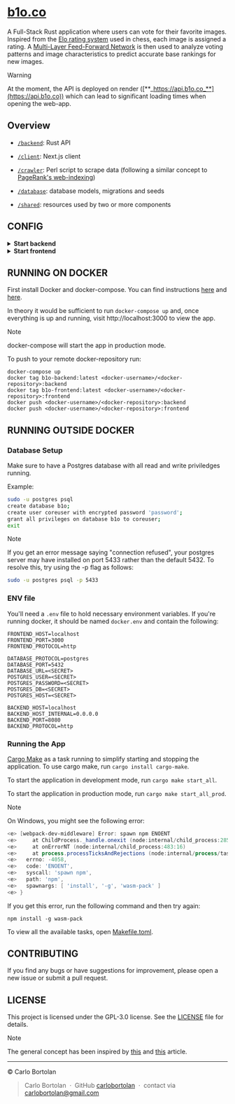 # [b1o.co](https://b1o.co/about)

A Full-Stack Rust application where users can vote for their favorite images. Inspired from the [Elo rating system](https://en.wikipedia.org/wiki/Elo_rating_system#Theory) used in chess, each image is assigned a rating. A [Multi-Layer Feed-Forward Network](https://en.wikipedia.org/wiki/Feedforward_neural_network#Mathematical_foundations) is then used to analyze voting patterns and image characteristics to predict accurate base rankings for new images.

> [!WARNING]
> At the moment, the API is deployed on render ([**_https://api.b1o.co_**](https://api.b1o.co)) which can lead to significant loading times when opening the web-app.

## Overview

- [`/backend`](/backend): Rust API

- [`/client`](/client): Next.js client

- [`/crawler`](/crawler): Perl script to scrape data (following a similar concept to [PageRank's web-indexing](https://en.wikipedia.org/wiki/Web_crawler#Overview)) 

- [`/database`](/database): database models, migrations and seeds

- [`/shared`](/shared): resources used by two or more components

## CONFIG

<details><summary><b>Start backend</b></summary>

`cargo build`

`cargo install cargo-make`

`cargo run --bin backend`

**OR**

`cargo make start_back_prod`

</details>

<details><summary><b>Start frontend</b></summary>

(`npm install`)

(`npm install -g pnpm`)

(`npm install -g wasm-pack`)

`pnpm install --dir ./frontend`

`pnpm run --dir ./frontend build`

`pnpm run --dir ./frontend dev`

**OR**

`cargo make start_front_prod`

**OR**

`simple-http-server ./frontend/dist -i -p 8000 --nocache --try-file ./frontend/dist/index.html`

> [!NOTE]
> You might have to `Set-ExecutionPolicy RemoteSigned` to run pnpm commands on Windows.

</details>

## RUNNING ON DOCKER

First install Docker and docker-compose.
You can find instructions [here](https://docs.docker.com/get-docker/) and [here](https://docs.docker.com/compose/install/).

In theory it would be sufficient to run `docker-compose up` and, once everything is up and running, visit http://localhost:3000 to view the app.

> [!NOTE]
> docker-compose will start the app in production mode.

To push to your remote docker-repository run:

```
docker-compose up
docker tag b1o-backend:latest <docker-username>/<docker-repository>:backend
docker tag b1o-frontend:latest <docker-username>/<docker-repository>:frontend
docker push <docker-username>/<docker-repository>:backend
docker push <docker-username>/<docker-repository>:frontend
```

## RUNNING OUTSIDE DOCKER

### Database Setup

Make sure to have a Postgres database with all read and write priviledges running.

Example:

```bash
sudo -u postgres psql
create database b1o;
create user coreuser with encrypted password 'password';
grant all privileges on database b1o to coreuser;
exit
```

> [!NOTE]
> If you get an error message saying "connection refused", your postgres server may have installed on port 5433
> rather than the default 5432. To resolve this, try using the -p flag as follows:
>
> ```bash
> sudo -u postgres psql -p 5433
> ```

### ENV file

You'll need a `.env` file to hold necessary environment variables.
If you're running docker, it should be named `docker.env` and contain the following:

```
FRONTEND_HOST=localhost
FRONTEND_PORT=3000
FRONTEND_PROTOCOL=http

DATABASE_PROTOCOL=postgres
DATABASE_PORT=5432
DATABASE_URL=<SECRET>
POSTGRES_USER=<SECRET>
POSTGRES_PASSWORD=<SECRET>
POSTGRES_DB=<SECRET>
POSTGRES_HOST=<SECRET>

BACKEND_HOST=localhost
BACKEND_HOST_INTERNAL=0.0.0.0
BACKEND_PORT=8080
BACKEND_PROTOCOL=http
```

### Running the App

[Cargo Make](https://github.com/sagiegurari/cargo-make) as a task running to simplify starting and stopping the
application.
To use cargo make, run `cargo install cargo-make`.

To start the application in development mode, run `cargo make start_all`.

To start the application in production mode, run `cargo make start_all_prod`.

> [!NOTE]
> On Windows, you might see the following error:
>
> ```powershell
> <e> [webpack-dev-middleware] Error: spawn npm ENOENT
> <e>     at ChildProcess._handle.onexit (node:internal/child_process:285:19)
> <e>     at onErrorNT (node:internal/child_process:483:16)
> <e>     at process.processTicksAndRejections (node:internal/process/task_queues:82:21) {
> <e>   errno: -4058,
> <e>   code: 'ENOENT',
> <e>   syscall: 'spawn npm',
> <e>   path: 'npm',
> <e>   spawnargs: [ 'install', '-g', 'wasm-pack' ]
> <e> }
> ```
>
> If you get this error, run the following command and then try again:
>
> ```
> npm install -g wasm-pack
> ```

To view all the available tasks, open [Makefile.toml](/Makefile.toml).

## CONTRIBUTING

If you find any bugs or have suggestions for improvement, please open a new issue or submit a pull request.

## LICENSE

This project is licensed under the GPL-3.0 license. See the [LICENSE](LICENSE) file for details.

> [!NOTE]
> The general concept has been inspired by [this](https://www.thecrimson.com/article/2003/11/4/hot-or-not-website-briefly-judges/) and [this](https://www.thecrimson.com/article/2003/11/19/facemash-creator-survives-ad-board-the/) article.


---

© Carlo Bortolan

> Carlo Bortolan &nbsp;&middot;&nbsp;
> GitHub [carlobortolan](https://github.com/carlobortolan) &nbsp;&middot;&nbsp;
> contact via [carlobortolan@gmail.com](mailto:carlobortolan@gmail.com)
